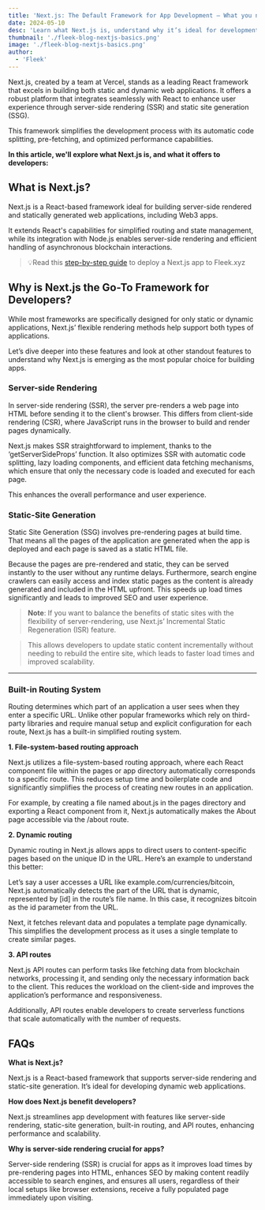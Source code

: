 ```yaml
---
title: 'Next.js: The Default Framework for App Development — What you need to know'
date: 2024-05-10
desc: 'Learn what Next.js is, understand why it’s ideal for development, and how it enhances both performance and user experience in applications.'
thumbnail: './fleek-blog-nextjs-basics.png'
image: './fleek-blog-nextjs-basics.png'
author:
  - 'Fleek'
---
```


Next.js, created by a team at Vercel, stands as a leading React framework that excels in building both static and dynamic web applications. It offers a robust platform that integrates seamlessly with React to enhance user experience through server-side rendering (SSR) and static site generation (SSG).

This framework simplifies the development process with its automatic code splitting, pre-fetching, and optimized performance capabilities.

**In this article, we'll explore what Next.js is, and what it offers to developers:**

## **What is Next.js?**

Next.js is a React-based framework ideal for building server-side rendered and statically generated web applications, including Web3 apps.

It extends React's capabilities for simplified routing and state management, while its integration with Node.js enables server-side rendering and efficient handling of asynchronous blockchain interactions.

> 💡Read this [step-by-step guide](/guides/fleek-nextjs-guide/) to deploy a Next.js app to Fleek.xyz

## **Why is Next.js the Go-To Framework for Developers?**

While most frameworks are specifically designed for only static or dynamic applications, Next.js’ flexible rendering methods help support both types of applications.

Let’s dive deeper into these features and look at other standout features to understand why Next.js is emerging as the most popular choice for building apps.

### **Server-side Rendering**

In server-side rendering (SSR), the server pre-renders a web page into HTML before sending it to the client's browser. This differs from client-side rendering (CSR), where JavaScript runs in the browser to build and render pages dynamically.

Next.js makes SSR straightforward to implement, thanks to the ‘getServerSideProps’ function. It also optimizes SSR with automatic code splitting, lazy loading components, and efficient data fetching mechanisms, which ensure that only the necessary code is loaded and executed for each page.

This enhances the overall performance and user experience.

### **Static-Site Generation**

Static Site Generation (SSG) involves pre-rendering pages at build time. That means all the pages of the application are generated when the app is deployed and each page is saved as a static HTML file.

Because the pages are pre-rendered and static, they can be served instantly to the user without any runtime delays. Furthermore, search engine crawlers can easily access and index static pages as the content is already generated and included in the HTML upfront. This speeds up load times significantly and leads to improved SEO and user experience.

> **Note**: If you want to balance the benefits of static sites with the flexibility of server-rendering, use Next.js’ Incremental Static Regeneration (ISR) feature.

> This allows developers to update static content incrementally without needing to rebuild the entire site, which leads to faster load times and improved scalability.

---

### **Built-in Routing System**

Routing determines which part of an application a user sees when they enter a specific URL. Unlike other popular frameworks which rely on third-party libraries and require manual setup and explicit configuration for each route, Next.js has a built-in simplified routing system.

**1. File-system-based routing approach**

Next.js utilizes a file-system-based routing approach, where each React component file within the pages or app directory automatically corresponds to a specific route. This reduces setup time and boilerplate code and significantly simplifies the process of creating new routes in an application.

For example, by creating a file named about.js in the pages directory and exporting a React component from it, Next.js automatically makes the About page accessible via the /about route.

**2. Dynamic routing**

Dynamic routing in Next.js allows apps to direct users to content-specific pages based on the unique ID in the URL. Here’s an example to understand this better:

Let’s say a user accesses a URL like example.com/currencies/bitcoin, Next.js automatically detects the part of the URL that is dynamic, represented by [id] in the route’s file name. In this case, it recognizes bitcoin as the id parameter from the URL.

Next, it fetches relevant data and populates a template page dynamically. This simplifies the development process as it uses a single template to create similar pages.

**3. API routes**

Next.js API routes can perform tasks like fetching data from blockchain networks, processing it, and sending only the necessary information back to the client. This reduces the workload on the client-side and improves the application’s performance and responsiveness.

Additionally, API routes enable developers to create serverless functions that scale automatically with the number of requests.

## **FAQs**

**What is Next.js?**

Next.js is a React-based framework that supports server-side rendering and static-site generation. It’s ideal for developing dynamic web applications.

**How does Next.js benefit developers?**

Next.js streamlines app development with features like server-side rendering, static-site generation, built-in routing, and API routes, enhancing performance and scalability.

**Why is server-side rendering crucial for apps?**

Server-side rendering (SSR) is crucial for apps as it improves load times by pre-rendering pages into HTML, enhances SEO by making content readily accessible to search engines, and ensures all users, regardless of their local setups like browser extensions, receive a fully populated page immediately upon visiting.
